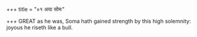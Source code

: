 +++
title = "०१ अया सोमः"

+++
GREAT as he was, Soma hath gained strength by this high solemnity:  
     joyous he riseth like a bull.